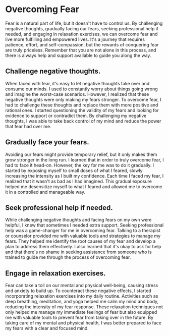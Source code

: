 # Overcoming Fear

Fear is a natural part of life, but it doesn't have to control us. By challenging negative thoughts, gradually facing
our fears, seeking professional help if needed, and engaging in relaxation exercises, we can overcome fear and live more
fulfilling and empowered lives. It's a journey that requires patience, effort, and self-compassion, but the rewards of
conquering fear are truly priceless. Remember that you are not alone in this process, and there is always help and
support available to guide you along the way.


## Challenge negative thoughts.

When faced with fear, it's easy to let negative thoughts take over and consume our minds. I used to constantly worry
about things going wrong and imagine the worst-case scenarios. However, I realized that these negative thoughts were
only making my fears stronger. To overcome fear, I had to challenge these thoughts and replace them with more positive
and rational ones. I started questioning the validity of my fears and looking for evidence to support or contradict
them. By challenging my negative thoughts, I was able to take back control of my mind and reduce the power that fear had
over me.


## Gradually face your fears.

Avoiding our fears might provide temporary relief, but it only makes them grow stronger in the long run. I learned that
in order to truly overcome fear, I had to face it head-on. However, the key for me was to do it gradually. I started by
exposing myself to small doses of what I feared, slowly increasing the intensity as I built my confidence. Each time I
faced my fear, I realized that it wasn't as bad as I had imagined. This gradual exposure helped me desensitize myself to
what I feared and allowed me to overcome it in a controlled and manageable way.


## Seek professional help if needed.

While challenging negative thoughts and facing fears on my own were helpful, I knew that sometimes I needed extra
support. Seeking professional help was a game-changer for me in overcoming fear. Talking to a therapist or counselor
provided me with valuable tools and strategies to manage my fears. They helped me identify the root causes of my fear
and develop a plan to address them effectively. I also learned that it's okay to ask for help and that there's no shame
in seeking assistance from someone who is trained to guide me through the process of overcoming fear.


## Engage in relaxation exercises.

Fear can take a toll on our mental and physical well-being, causing stress and anxiety to build up. To counteract these
negative effects, I started incorporating relaxation exercises into my daily routine. Activities such as deep breathing,
meditation, and yoga helped me calm my mind and body, reducing the intensity of my fear response. These relaxation
techniques not only helped me manage my immediate feelings of fear but also equipped me with valuable tools to prevent
fear from taking over in the future. By taking care of my mental and physical health, I was better prepared to face my
fears with a clear and focused mind.


